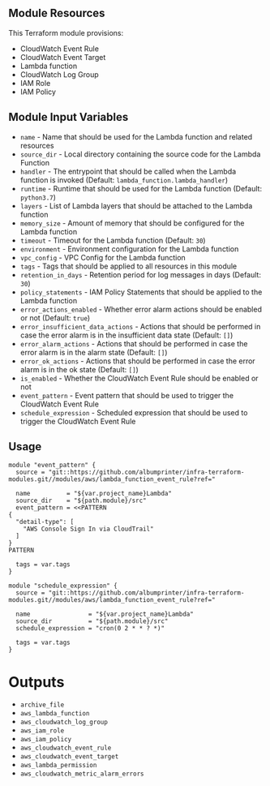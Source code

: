 ## Module Resources

This Terraform module provisions:

- CloudWatch Event Rule
- CloudWatch Event Target
- Lambda function
- CloudWatch Log Group
- IAM Role
- IAM Policy

## Module Input Variables

- `name` - Name that should be used for the Lambda function and related resources
- `source_dir` - Local directory containing the source code for the Lambda Function
- `handler` - The entrypoint that should be called when the Lambda function is invoked (Default: `lambda_function.lambda_handler`)
- `runtime` - Runtime that should be used for the Lambda function (Default: `python3.7`)
- `layers` - List of Lambda layers that should be attached to the Lambda function
- `memory_size` - Amount of memory that should be configured for the Lambda function
- `timeout` - Timeout for the Lambda function (Default: `30`)
- `environment` - Environment configuration for the Lambda function
- `vpc_config` - VPC Config for the Lambda function
- `tags` - Tags that should be applied to all resources in this module
- `retention_in_days` - Retention period for log messages in days (Default: `30`)
- `policy_statements` - IAM Policy Statements that should be applied to the Lambda function
- `error_actions_enabled` - Whether error alarm actions should be enabled or not (Default: `true`)
- `error_insufficient_data_actions` - Actions that should be performed in case the error alarm is in the insufficient data state (Default: `[]`)
- `error_alarm_actions` - Actions that should be performed in case the error alarm is in the alarm state (Default: `[]`)
- `error_ok_actions` - Actions that should be performed in case the error alarm is in the ok state (Default: `[]`)
- `is_enabled` - Whether the CloudWatch Event Rule should be enabled or not
- `event_pattern` - Event pattern that should be used to trigger the CloudWatch Event Rule
- `schedule_expression` - Scheduled expression that should be used to trigger the CloudWatch Event Rule

## Usage

```hcl
module "event_pattern" {
  source = "git::https://github.com/albumprinter/infra-terraform-modules.git//modules/aws/lambda_function_event_rule?ref="

  name          = "${var.project_name}Lambda"
  source_dir    = "${path.module}/src"
  event_pattern = <<PATTERN
{
  "detail-type": [
    "AWS Console Sign In via CloudTrail"
  ]
}
PATTERN

  tags = var.tags
}
```

```hcl
module "schedule_expression" {
  source = "git::https://github.com/albumprinter/infra-terraform-modules.git//modules/aws/lambda_function_event_rule?ref="

  name                = "${var.project_name}Lambda"
  source_dir          = "${path.module}/src"
  schedule_expression = "cron(0 2 * * ? *)"

  tags = var.tags
}
```

# Outputs

- `archive_file`
- `aws_lambda_function`
- `aws_cloudwatch_log_group`
- `aws_iam_role`
- `aws_iam_policy`
- `aws_cloudwatch_event_rule`
- `aws_cloudwatch_event_target`
- `aws_lambda_permission`
- `aws_cloudwatch_metric_alarm_errors`
